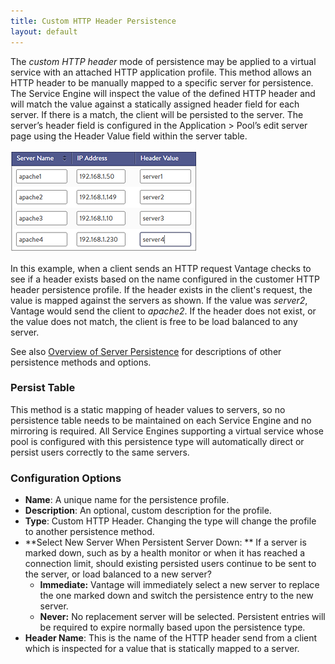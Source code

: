 ```yaml
---
title: Custom HTTP Header Persistence
layout: default
---
```

The *custom HTTP header* mode of persistence may be applied to a virtual service with an attached HTTP application profile. This method allows an HTTP header to be manually mapped to a specific server for persistence. The Service Engine will inspect the value of the defined HTTP header and will match the value against a statically assigned header field for each server. If there is a match, the client will be persisted to the server. The server’s header field is configured in the Application &gt; Pool’s edit server page using the Header Value field within the server table.

<a href="img/headervalue.png"><img class="size-full wp-image-8049 alignleft" src="img/headervalue.png" alt="headervalue" width="300" height="164"></a>

 

In this example, when a client sends an HTTP request Vantage checks to see if a header exists based on the name configured in the customer HTTP header persistence profile. If the header exists in the client's request, the value is mapped against the servers as shown. If the value was *server2*, Vantage would send the client to *apache2*. If the header does not exist, or the value does not match, the client is free to be load balanced to any server.

 

See also <a href="overview-of-server-persistence">Overview of Server Persistence</a> for descriptions of other persistence methods and options.

### Persist Table

This method is a static mapping of header values to servers, so no persistence table needs to be maintained on each Service Engine and no mirroring is required. All Service Engines supporting a virtual service whose pool is configured with this persistence type will automatically direct or persist users correctly to the same servers.

### Configuration Options

* **Name**:  A unique name for the persistence profile.
* **Description**:  An optional, custom description for the profile.
* **Type**:  Custom HTTP Header.  Changing the type will change the profile to another persistence method.
* **Select New Server When Persistent Server Down: ** If a server is marked down, such as by a health monitor or when it has reached a connection limit, should existing persisted users continue to be sent to the server, or load balanced to a new server?  
    * **Immediate:**  Vantage will immediately select a new server to replace the one marked down and switch the persistence entry to the new server.
    * **Never:**  No replacement server will be selected. Persistent entries will be required to expire normally based upon the persistence type.
* **Header Name**:  This is the name of the HTTP header send from a client which is inspected for a value that is statically mapped to a server. 